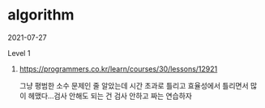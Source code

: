 # algorithm

2021-07-27

Level 1

1. https://programmers.co.kr/learn/courses/30/lessons/12921

    그냥 평범한 소수 문제인 줄 알았는데 시간 초과로 틀리고 효율성에서 틀리면서 많이 헤맸다...검사 안해도 되는 건 검사 안하고 짜는 연습하자